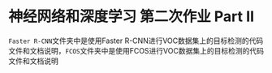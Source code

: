 # 神经网络和深度学习 第二次作业 Part II

`Faster R-CNN`文件夹中是使用Faster R-CNN进行VOC数据集上的目标检测的代码文件和文档说明，`FCOS`文件夹中是使用FCOS进行VOC数据集上的目标检测的代码文件和文档说明
